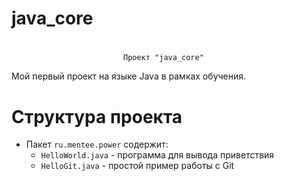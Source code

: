 # java_core

#
                             Проект "java_core"
                            

Мой первый проект на языке Java в рамках обучения.


#
# Структура проекта
                            

- Пакет `ru.mentee.power` содержит:
  - `HelloWorld.java` - программа для вывода приветствия
  - `HelloGit.java` - простой пример работы с Git

